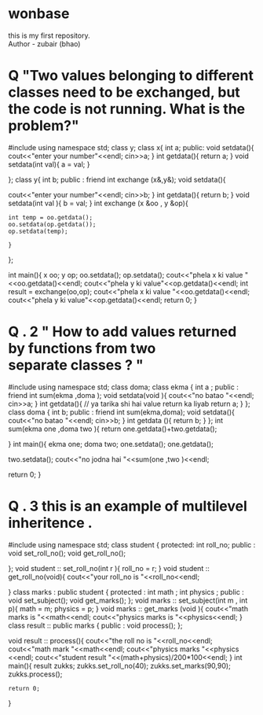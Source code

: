 # wonbase
this is my first repository.
<br>
Author - zubair (bhao)
# Q  "Two values belonging to different classes need to be exchanged, but the code is not running. What is the problem?"


#include<iostream>
using namespace std;
class y;
class x{
int a;
public:
void setdata(){
cout<<"enter your number"<<endl;
cin>>a;
} 
int getdata(){
    return a;
}
void setdata(int val){
a = val;
}

};
class y{
int b;
public :
friend int   exchange (x&,y&);
void setdata(){

cout<<"enter your number"<<endl;
cin>>b;
} 
int getdata(){
    return b;
}
void setdata(int val ){
    b = val;
}
int exchange (x &oo , y &op){
  
    int temp = oo.getdata();
    oo.setdata(op.getdata());
    op.setdata(temp);
    
    }

};

int main(){
    x oo;
    y op;
    oo.setdata();
    op.setdata();
    cout<<"phela x ki value "<<oo.getdata()<<endl;
    cout<<"phela y ki value"<<op.getdata()<<endl;
int result =  exchange(oo,op);
    cout<<"phela x ki value "<<oo.getdata()<<endl;
    cout<<"phela y ki value"<<op.getdata()<<endl;
    return 0;
}
# Q . 2 " How to add values returned by functions from two separate classes ? "
 
#include<iostream>
using namespace std;
class doma;
class ekma {
int a ;
public :
friend int sum(ekma ,doma );
void setdata(void ){
cout<<"no batao "<<endl;
cin>>a;
}
int  getdata(){
  // ya tarika shi hai value return ka liyab 
  return a;
}
};
class doma {
int b;
public :
friend int sum(ekma,doma);
void setdata(){
cout<<"no batao "<<endl;
cin>>b;
}
int getdata (){
return b;
}
};
int sum(ekma one ,doma two ){
return one.getdata()+two.getdata();

}
int main(){
  ekma one;
  doma two;
one.setdata();
one.getdata();

two.setdata();
cout<<"no jodna hai "<<sum(one ,two )<<endl;

  return 0;
}
# Q . 3 this is an example of multilevel inheritence .
#include<iostream>
using namespace std;
class student {
protected:
int roll_no;
public :
void set_roll_no();
void get_roll_no();

};
void student :: set_roll_no(int r ){
 roll_no = r;
}
void student :: get_roll_no(void){
    cout<<"your roll_no is "<<roll_no<<endl;

}
class marks : public student {
 protected :
 int math ;
 int physics ;
 public :
 void set_subject();
 void get_marks();
};
void marks :: set_subject(int m , int p){
    math = m;
    physics = p;
}
void marks :: get_marks (void ){
    cout<<"math marks is "<<math<<endl;
    cout<<"physics marks is "<<physics<<endl;
}
class result ::  public marks {
public :
void process();
};

void result :: process(){
cout<<"the roll no is "<<roll_no<<endl;
cout<<"math mark "<<math<<endl;
cout<<"physics marks "<<physics <<endl;
cout<<"student result "<<(math+physics)/200*100<<endl;
}
int main(){
result zukks;
zukks.set_roll_no(40);
zukks.set_marks(90,90);
zukks.process();

    return 0;
}

